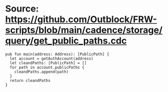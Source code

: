 # Source: https://github.com/Outblock/FRW-scripts/blob/main/cadence/storage/query/get_public_paths.cdc

```
pub fun main(address: Address): [PublicPath] {
  let account = getAuthAccount(address)
  let cleandPaths: [PublicPath] = []
  for path in account.publicPaths {
    cleandPaths.append(path)
  }
  return cleandPaths
}
```
